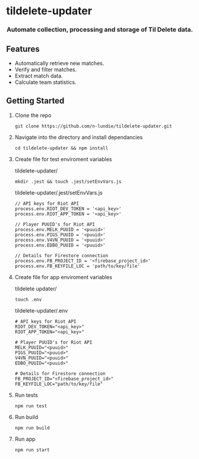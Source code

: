 # tildelete-updater

<h3 align="center" size="2">Automate collection, processing and storage of Til Delete data.<h3>

## Features

- Automatically retrieve new matches.
- Verify and filter matches.
- Extract match data.
- Calculate team statistics.

## Getting Started

1. Clone the repo

   `git clone https://github.com/n-lundie/tildelete-updater.git`

2. Navigate into the directory and install dependancies

   `cd tildelete-updater && npm install`

3. Create file for test enviroment variables

   tildelete-updater/

   `mkdir .jest && touch .jest/setEnvVars.js`

   tildelete-updater/.jest/setEnvVars.js

   ```
   // API keys for Riot API
   process.env.RIOT_DEV_TOKEN = '<api_key>'
   process.env.RIOT_APP_TOKEN = '<api_key>'

   // Player PUUID's for Riot API
   process.env.MELK_PUUID = '<puuid>'
   process.env.PIGS_PUUID = '<puuid>'
   process.env.V4VN_PUUID = '<puuid>'
   process.env.EDBO_PUUID = '<puuid>'

   // Details for Firestore connection
   process.env.FB_PROJECT_ID = '<firebase_project_id>'
   process.env.FB_KEYFILE_LOC = 'path/to/key/file'
   ```

4. Create file for app enviroment variables

   tildelete updater/

   `touch .env`

   tildelete-updater/.env

   ```
   # API keys for Riot API
   RIOT_DEV_TOKEN="<api_key>"
   RIOT_APP_TOKEN="<api_key>"

   # Player PUUID's for Riot API
   MELK_PUUID="<puuid>"
   PIGS_PUUID="<puuid>"
   V4VN_PUUID="<puuid>"
   EDBO_PUUID="<puuid>"

   # Details for Firestore connection
   FB_PROJECT_ID="<firebase_project_id>"
   FB_KEYFILE_LOC="path/to/key/file"
   ```

5. Run tests

   `npm run test`

6. Run build

   `npm run build`

7. Run app

   `npm run start`
